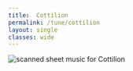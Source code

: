 ```yaml
---
title:  Cottilion
permalink: /tune/cottilion
layout: single
classes: wide
---
```


<img src="/tune/scan/cottilion.jpg" alt="scanned sheet music for Cottilion">

